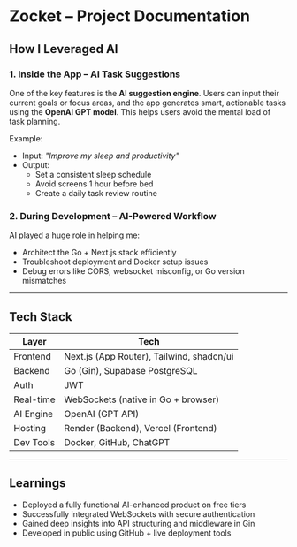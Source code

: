 # Zocket – Project Documentation

##  How I Leveraged AI

###  1. Inside the App – AI Task Suggestions

One of the key features is the **AI suggestion engine**. Users can input their current goals or focus areas, and the app generates smart, actionable tasks using the **OpenAI GPT model**. This helps users avoid the mental load of task planning.

Example:
- Input: _"Improve my sleep and productivity"_
- Output: 
  - Set a consistent sleep schedule
  - Avoid screens 1 hour before bed
  - Create a daily task review routine

###  2. During Development – AI-Powered Workflow

AI played a huge role in helping me:

-  Architect the Go + Next.js stack efficiently  
-  Troubleshoot deployment and Docker setup issues  
- Debug errors like CORS, websocket misconfig, or Go version mismatches  

---

##  Tech Stack

| Layer       | Tech                     |
|-------------|--------------------------|
| Frontend    | Next.js (App Router), Tailwind, shadcn/ui |
| Backend     | Go (Gin), Supabase PostgreSQL |
| Auth        | JWT                       |
| Real-time   | WebSockets (native in Go + browser) |
| AI Engine   | OpenAI (GPT API)         |
| Hosting     | Render (Backend), Vercel (Frontend) |
| Dev Tools   | Docker, GitHub, ChatGPT  |

---

## Learnings

- Deployed a fully functional AI-enhanced product on free tiers  
- Successfully integrated WebSockets with secure authentication  
- Gained deep insights into API structuring and middleware in Gin  
- Developed in public using GitHub + live deployment tools  
